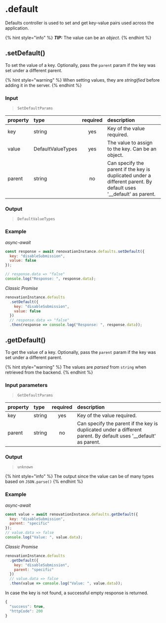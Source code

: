 # .default

Defaults controller is used to set and get key-value pairs used across the application.

{% hint style="info" %}
_**TIP:**_ The value can be an _object_.
{% endhint %}

## .setDefault\(\)

To set the value of a key. Optionally, pass the `parent` param if the key was set under a different parent.

{% hint style="warning" %}
When setting values, they are _stringified_ before adding it in the server.
{% endhint %}

### Input

> `SetDefaultParams`

| property | type | required | description |
| :--- | :--- | :---: | :--- |
| key | string | yes | Key of the value required. |
| value | DefaultValueTypes | yes | The value to assign to the key. Can be an object. |
| parent | string | no | Can specify the parent if the key is duplicated under a different parent. By default uses '\_\_default' as parent. |

### Output

> `DefaultValueTypes`

### Example

_async-await_

```javascript
const response = await renovationInstance.defaults.setDefault({
  key: "disableSubmission",
  value: false
});

// response.data => "false"
console.log("Response: ", response.data);
```

_Classic Promise_

```javascript
renovationInstance.defaults
  .setDefault({
    key: "disableSubmission",
    value: false
  })
  // response.data => "false"
  .then(response => console.log("Response: ", response.data));
```

## .getDefault\(\)

To get the value of a key. Optionally, pass the `parent` param if the key was set under a different parent.

{% hint style="warning" %}
The values are _parsed_ from `string` when retrieved from the backend.
{% endhint %}

### Input parameters

> `GetDefaultParams`

| property | type | required | description |
| :--- | :--- | :---: | :--- |
| key | string | yes | Key of the value required. |
| parent | string | no | Can specify the parent if the key is duplicated under a different parent. By default uses '\_\_default' as parent. |

### Output

> `unknown`

{% hint style="info" %}
The output since the value can be of many types based on `JSON.parse()`
{% endhint %}

### Example

_async-await_

```javascript
const value = await renovationInstance.defaults.getDefault({
  key: "disableSubmission",
  parent: "specific"
});
// value.data => false
console.log("Value: ", value.data);
```

_Classic Promise_

```javascript
renovationInstance.defaults
  .getDefault({
    key: "disableSubmission",
    parent: "specific"
  })
  // value.data => false
  .then(value => console.log("Value: ", value.data));
```

In case the key is not found, a successful empty response is returned.

```javascript
{
  "success": true,
  "httpCode": 200
}
```

